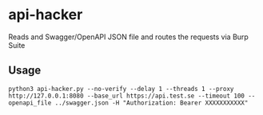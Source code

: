# api-hacker
Reads and Swagger/OpenAPI JSON file and routes the requests via Burp Suite

## Usage

```
python3 api-hacker.py --no-verify --delay 1 --threads 1 --proxy http://127.0.0.1:8080 --base_url https://api.test.se --timeout 100 --openapi_file ../swagger.json -H "Authorization: Bearer XXXXXXXXXXX"
```
